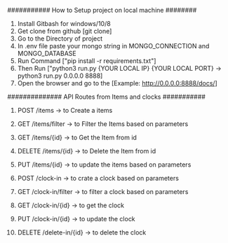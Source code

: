########### How to Setup project on local machine ########

1. Install Gitbash for windows/10/8
2. Get clone from github [git clone]
3. Go to the Directory of project
4. In .env file paste your mongo string in MONGO_CONNECTION and MONGO_DATABASE
5. Run Command ["pip install -r requirements.txt"]
6. Then Run ["python3 run.py {YOUR LOCAL IP} {YOUR LOCAL PORT} -> python3 run.py 0.0.0.0 8888]
7. Open the browser and go to the [Example: http://0.0.0.0:8888/docs/]

############## API Routes from Items and clocks ###########

1. POST /items -> to Create a items
2. GET /items/filter -> to Filter the Items based on parameters
3. GET /items/{id} -> to Get the Item from id
4. DELETE /items/{id} -> to Delete the Item from id
5. PUT /items/{id} -> to update the items based on parameters

1. POST /clock-in -> to crate a clock based on parameters
2. GET /clock-in/filter -> to filter a clock based on parameters
3. GET /clock-in/{id} -> to get the clock
4. PUT /clock-in/{id} -> to update the clock
5. DELETE /delete-in/{id} -> to delete the clock


